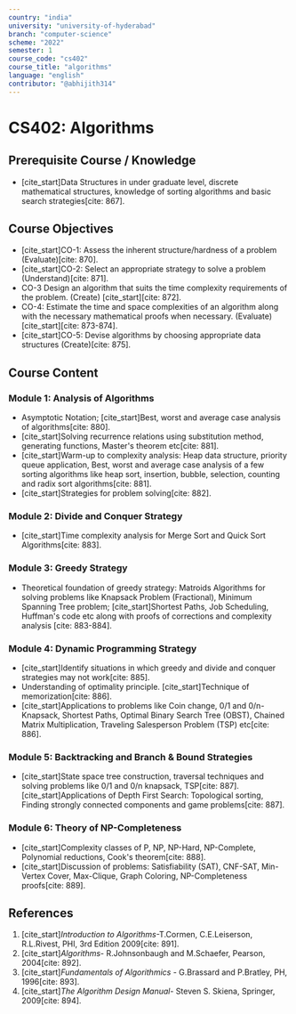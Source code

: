 ```yaml
---
country: "india"
university: "university-of-hyderabad"
branch: "computer-science"
scheme: "2022"
semester: 1
course_code: "cs402"
course_title: "algorithms"
language: "english"
contributor: "@abhijith314"
---
```


# CS402: Algorithms

## Prerequisite Course / Knowledge
* [cite_start]Data Structures in under graduate level, discrete mathematical structures, knowledge of sorting algorithms and basic search strategies[cite: 867].

## Course Objectives
* [cite_start]CO-1: Assess the inherent structure/hardness of a problem (Evaluate)[cite: 870].
* [cite_start]CO-2: Select an appropriate strategy to solve a problem (Understand)[cite: 871].
* CO-3 Design an algorithm that suits the time complexity requirements of the problem. (Create) [cite_start][cite: 872].
* CO-4: Estimate the time and space complexities of an algorithm along with the necessary mathematical proofs when necessary. (Evaluate) [cite_start][cite: 873-874].
* [cite_start]CO-5: Devise algorithms by choosing appropriate data structures (Create)[cite: 875].

## Course Content

### Module 1: Analysis of Algorithms
* Asymptotic Notation; [cite_start]Best, worst and average case analysis of algorithms[cite: 880].
* [cite_start]Solving recurrence relations using substitution method, generating functions, Master's theorem etc[cite: 881].
* [cite_start]Warm-up to complexity analysis: Heap data structure, priority queue application, Best, worst and average case analysis of a few sorting algorithms like heap sort, insertion, bubble, selection, counting and radix sort algorithms[cite: 881].
* [cite_start]Strategies for problem solving[cite: 882].

### Module 2: Divide and Conquer Strategy
* [cite_start]Time complexity analysis for Merge Sort and Quick Sort Algorithms[cite: 883].

### Module 3: Greedy Strategy
* Theoretical foundation of greedy strategy: Matroids Algorithms for solving problems like Knapsack Problem (Fractional), Minimum Spanning Tree problem; [cite_start]Shortest Paths, Job Scheduling, Huffman's code etc along with proofs of corrections and complexity analysis [cite: 883-884].

### Module 4: Dynamic Programming Strategy
* [cite_start]Identify situations in which greedy and divide and conquer strategies may not work[cite: 885].
* Understanding of optimality principle. [cite_start]Technique of memorization[cite: 886].
* [cite_start]Applications to problems like Coin change, 0/1 and 0/n- Knapsack, Shortest Paths, Optimal Binary Search Tree (OBST), Chained Matrix Multiplication, Traveling Salesperson Problem (TSP) etc[cite: 886].

### Module 5: Backtracking and Branch & Bound Strategies
* [cite_start]State space tree construction, traversal techniques and solving problems like 0/1 and 0/n knapsack, TSP[cite: 887]. [cite_start]Applications of Depth First Search: Topological sorting, Finding strongly connected components and game problems[cite: 887].

### Module 6: Theory of NP-Completeness
* [cite_start]Complexity classes of P, NP, NP-Hard, NP-Complete, Polynomial reductions, Cook's theorem[cite: 888].
* [cite_start]Discussion of problems: Satisfiability (SAT), CNF-SAT, Min-Vertex Cover, Max-Clique, Graph Coloring, NP-Completeness proofs[cite: 889].

## References
1.  [cite_start]*Introduction to Algorithms*-T.Cormen, C.E.Leiserson, R.L.Rivest, PHI, 3rd Edition 2009[cite: 891].
2.  [cite_start]*Algorithms*- R.Johnsonbaugh and M.Schaefer, Pearson, 2004[cite: 892].
3.  [cite_start]*Fundamentals of Algorithmics* - G.Brassard and P.Bratley, PH, 1996[cite: 893].
4.  [cite_start]*The Algorithm Design Manual*- Steven S. Skiena, Springer, 2009[cite: 894].